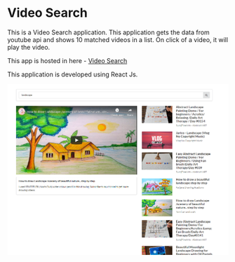 # Video Search
This is a Video Search application. This application gets the data from youtube api and shows 10 matched videos in a list. On click of a video, it will play the video.

This app is hosted in here - [Video Search](https://pavelray.github.io/video-search-react/)

This application is developed using React Js.

![Video-Search](https://raw.githubusercontent.com/pavelray/video-search-react/master/public/App-Image.png)
